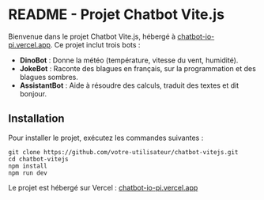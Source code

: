 # README - Projet Chatbot Vite.js

Bienvenue dans le projet Chatbot Vite.js, hébergé à [chatbot-io-pi.vercel.app](https://chatbot-io-pi.vercel.app/). Ce projet inclut trois bots :

- **DinoBot** : Donne la météo (température, vitesse du vent, humidité).
- **JokeBot** : Raconte des blagues en français, sur la programmation et des blagues sombres.
- **AssistantBot** : Aide à résoudre des calculs, traduit des textes et dit bonjour.

## Installation

Pour installer le projet, exécutez les commandes suivantes :

```
git clone https://github.com/votre-utilisateur/chatbot-vitejs.git
cd chatbot-vitejs
npm install
npm run dev
```

Le projet est hébergé sur Vercel : [chatbot-io-pi.vercel.app](https://chatbot-io-pi.vercel.app/)
